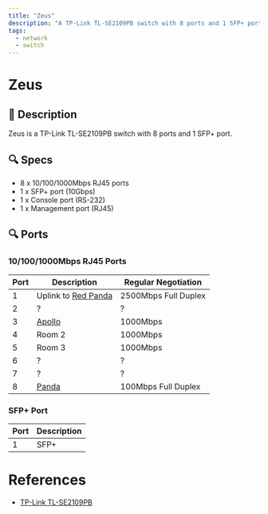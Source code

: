 ```yaml
---
title: "Zeus"
description: "A TP-Link TL-SE2109PB switch with 8 ports and 1 SFP+ port."
tags:
  - network
  - switch
---
```


# Zeus

## 📝 Description

Zeus is a TP-Link TL-SE2109PB switch with 8 ports and 1 SFP+ port.

## 🔍 Specs

- 8 x 10/100/1000Mbps RJ45 ports
- 1 x SFP+ port (10Gbps)
- 1 x Console port (RS-232)
- 1 x Management port (RJ45)

## 🔍 Ports

### 10/100/1000Mbps RJ45 Ports

| Port | Description                           | Regular Negotiation  |
| ---- | ------------------------------------- | -------------------- |
| 1    | Uplink to [Red Panda](./red-panda.md) | 2500Mbps Full Duplex |
| 2    | ?                                     | ?                    |
| 3    | [Apollo](./apollo.md)                 | 1000Mbps             |
| 4    | Room 2                                | 1000Mbps             |
| 5    | Room 3                                | 1000Mbps             |
| 6    | ?                                     | ?                    |
| 7    | ?                                     | ?                    |
| 8    | [Panda](./panda.md)                   | 100Mbps Full Duplex  |

### SFP+ Port

| Port | Description |
| ---- | ----------- |
| 1    | SFP+        |


# References

- [TP-Link TL-SE2109PB](https://www.tp-link.com.cn/product_2787.html)
